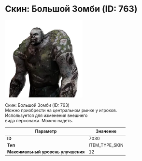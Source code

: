 # Скин: Большой Зомби (ID: 763)

![Item Image](../img/7030.webp?raw=true)

Скин: Большой Зомби (ID: 763)<br>Можно приобрести на центральном рынке у игроков.<br>Используется для изменения внешнего<br>вида персонажа. Можно надеть.


| Параметр | Значение |
|----------|----------|
| **ID** | 7030 |
| **Тип** | ITEM_TYPE_SKIN |
| **Максимальный уровень улучшения** | 12 |

